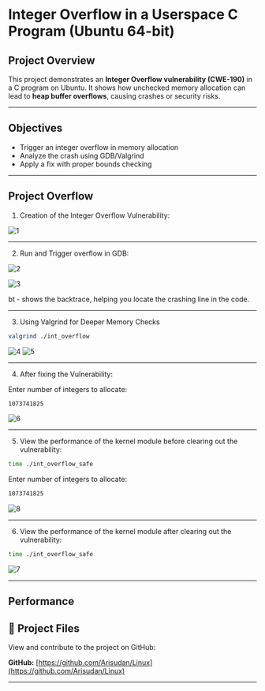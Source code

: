 # Integer Overflow in a Userspace C Program (Ubuntu 64-bit)

## Project Overview

This project demonstrates an **Integer Overflow vulnerability (CWE-190)** in a C program on Ubuntu. It shows how unchecked memory allocation can lead to **heap buffer overflows**, causing crashes or security risks.

---

## Objectives

- Trigger an integer overflow in memory allocation
- Analyze the crash using GDB/Valgrind
- Apply a fix with proper bounds checking


---
## Project Overflow

1. Creation of the Integer Overflow Vulnerability:
   
![1](https://github.com/user-attachments/assets/47f448bc-7034-438b-972f-3b30f211da9c)

---

2. Run and Trigger overflow in GDB:

![2](https://github.com/user-attachments/assets/7342a3bf-cd56-4ef3-9bb3-d0c96fddbdb1)

![3](https://github.com/user-attachments/assets/19c528fd-d20c-4628-9929-e4bbed6210a7)

bt - shows the backtrace, helping you locate the crashing line in the code.

---

3. Using Valgrind for Deeper Memory Checks

```bash
valgrind ./int_overflow
```
![4](https://github.com/user-attachments/assets/f34110f9-0bbf-4271-b440-eafc0bf7dad9)
![5](https://github.com/user-attachments/assets/2d1d1966-30d5-4357-b402-8c2bb03fe02d)

---

4. After fixing the Vulnerability:

 Enter number of integers to allocate: 
```bash
1073741825
```

![6](https://github.com/user-attachments/assets/4bf0ffc2-929a-45b5-b68e-56c9d65820b1)

---

5. View the performance of the kernel module before clearing out the vulnerability:
   
```bash
time ./int_overflow_safe
```
Enter number of integers to allocate: 
```bash
1073741825
```
![8](https://github.com/user-attachments/assets/77d87851-20a0-468a-af39-2378a3b3c4ef)

---

6. View the performance of the kernel module after clearing out the vulnerability:
   
```bash
time ./int_overflow_safe
```
![7](https://github.com/user-attachments/assets/8ba438a7-33a1-4e78-8b31-883af212e158)

---

## Performance 
## 📁 Project Files

View and contribute to the project on GitHub:

**GitHub:** [https://github.com/Arisudan/Linux](https://github.com/Arisudan/Linux)

---
